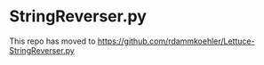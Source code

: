 StringReverser.py
=================

This repo has moved to https://github.com/rdammkoehler/Lettuce-StringReverser.py